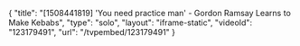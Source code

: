 {
    "title": "[1508441819] 'You need practice man' - Gordon Ramsay Learns to Make Kebabs",
    "type": "solo",
    "layout": "iframe-static",
    "videoId": "123179491",
    "url": "\/tvpembed\/123179491"
}